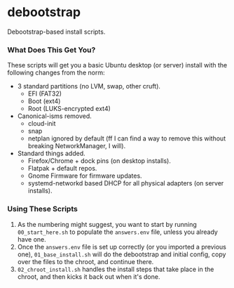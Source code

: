# debootstrap
Debootstrap-based install scripts.

### What Does This Get You?
These scripts will get you a basic Ubuntu desktop (or server) install with the following changes from the norm:
* 3 standard partitions (no LVM, swap, other cruft).
  * EFI (FAT32)
  * Boot (ext4)
  * Root (LUKS-encrypted ext4)
* Canonical-isms removed.
  * cloud-init
  * snap
  * netplan ignored by default (ff I can find a way to remove this without breaking NetworkManager, I will).
* Standard things added.
  * Firefox/Chrome + dock pins (on desktop installs).
  * Flatpak + default repos.
  * Gnome Firmware for firmware updates.
  * systemd-networkd based DHCP for all physical adapters (on server installs).


### Using These Scripts
1. As the numbering might suggest, you want to start by running `00_start_here.sh` to populate the `answers.env` file, unless you already have one.
2. Once the `answers.env` file is set up correctly (or you imported a previous one), `01_base_install.sh` will do the debootstrap and initial config, copy over the files to the chroot, and continue there.
3. `02_chroot_install.sh` handles the install steps that take place in the chroot, and then kicks it back out when it's done.
